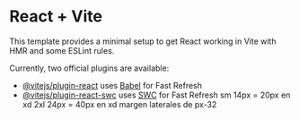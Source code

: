 # React + Vite

This template provides a minimal setup to get React working in Vite with HMR and some ESLint rules.

Currently, two official plugins are available:

- [@vitejs/plugin-react](https://github.com/vitejs/vite-plugin-react/blob/main/packages/plugin-react/README.md) uses [Babel](https://babeljs.io/) for Fast Refresh
- [@vitejs/plugin-react-swc](https://github.com/vitejs/vite-plugin-react-swc) uses [SWC](https://swc.rs/) for Fast Refresh
sm 14px  = 20px en xd
2xl 24px  = 40px en xd
margen laterales  de px-32

<!-- $ pip list
Package            Version
------------------ --------
alembic            1.13.1  
bcrypt             4.1.3   
blinker            1.8.2   
cachelib           0.13.0
certifi            2024.2.2
click              8.1.7
cloudinary         1.40.0
colorama           0.4.6
Flask              3.0.3
Flask-Admin        1.6.1
Flask-Bcrypt       1.0.1
Flask-Cors         4.0.1
Flask-JWT-Extended 4.6.0
Flask-Mail         0.9.1
Flask-Migrate      4.0.7
Flask-Session      0.8.0
Flask-SQLAlchemy   3.1.1
greenlet           3.0.3
itsdangerous       2.2.0
Jinja2             3.1.4
Mako               1.3.5
MarkupSafe         2.1.5
msgspec            0.18.6
pip                24.0
PyJWT              2.8.0
six                1.16.0
SQLAlchemy         2.0.30
typing_extensions  4.11.0
urllib3            2.2.1
Werkzeug           3.0.3
WTForms            3.1.2 -->